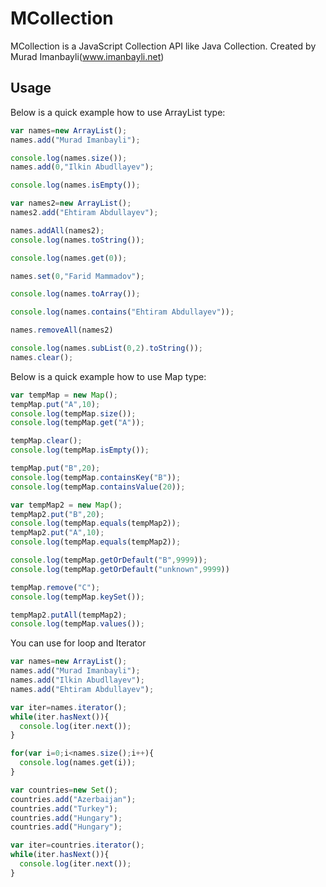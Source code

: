 # MCollection
MCollection is a JavaScript Collection API like Java Collection.
Created by Murad Imanbayli(www.imanbayli.net)

## Usage

Below is a quick example how to use ArrayList type:

```js
var names=new ArrayList();
names.add("Murad Imanbayli");

console.log(names.size());
names.add(0,"Ilkin Abudllayev");

console.log(names.isEmpty());

var names2=new ArrayList();
names2.add("Ehtiram Abdullayev");

names.addAll(names2);
console.log(names.toString());

console.log(names.get(0));

names.set(0,"Farid Mammadov");

console.log(names.toArray());

console.log(names.contains("Ehtiram Abdullayev"));

names.removeAll(names2)

console.log(names.subList(0,2).toString());
names.clear();
```
Below is a quick example how to use Map type:

```js
var tempMap = new Map();
tempMap.put("A",10);
console.log(tempMap.size());
console.log(tempMap.get("A"));

tempMap.clear();
console.log(tempMap.isEmpty());

tempMap.put("B",20);
console.log(tempMap.containsKey("B"));
console.log(tempMap.containsValue(20));

var tempMap2 = new Map();
tempMap2.put("B",20);
console.log(tempMap.equals(tempMap2));
tempMap2.put("A",10);
console.log(tempMap.equals(tempMap2));

console.log(tempMap.getOrDefault("B",9999));
console.log(tempMap.getOrDefault("unknown",9999))

tempMap.remove("C");
console.log(tempMap.keySet());

tempMap2.putAll(tempMap2);
console.log(tempMap.values());
```
You can use for loop and Iterator

```js
var names=new ArrayList();
names.add("Murad Imanbayli");
names.add("Ilkin Abudllayev");
names.add("Ehtiram Abdullayev");

var iter=names.iterator();
while(iter.hasNext()){
  console.log(iter.next());
}

for(var i=0;i<names.size();i++){
  console.log(names.get(i));
}

var countries=new Set();
countries.add("Azerbaijan");
countries.add("Turkey");
countries.add("Hungary");
countries.add("Hungary");

var iter=countries.iterator();
while(iter.hasNext()){
  console.log(iter.next());
}
```



